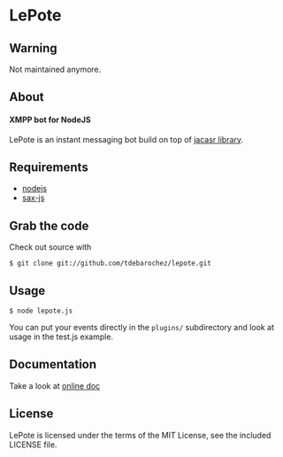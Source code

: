 LePote
======

Warning
---

Not maintained anymore.

About
-----

#### XMPP bot for NodeJS ####

LePote is an instant messaging bot build on top of [jacasr library](http://github.com/tdebarochez/jacasr).

Requirements
------------

- [nodejs](http://nodejs.org)
- [sax-js](http://github.com/isaacs/sax-js)

Grab the code
--------------

Check out source with

    $ git clone git://github.com/tdebarochez/lepote.git

Usage
-----

    $ node lepote.js

You can put your events directly in the `plugins/` subdirectory and look at usage in the test.js example.

Documentation
-------------

Take a look at [online doc](http://tdebarochez.github.com/lepote/)

License
-------

LePote is licensed under the terms of the MIT License, see the included LICENSE file.

